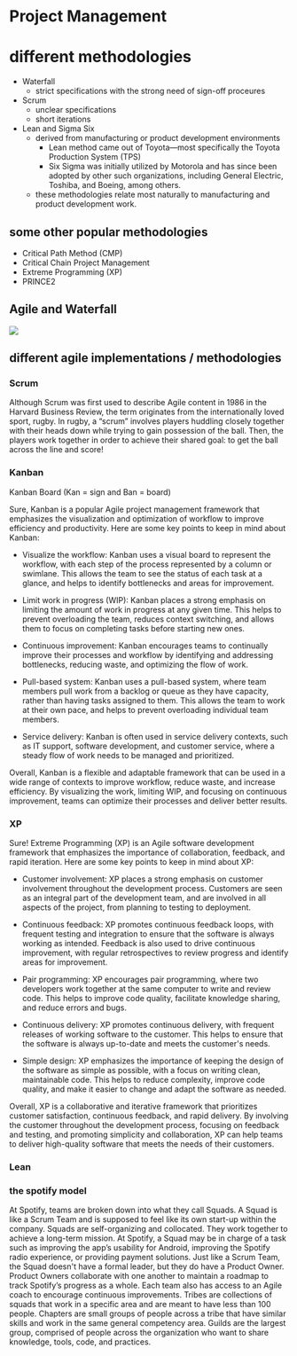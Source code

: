 # Project Management

# different methodologies

* Waterfall
    * strict specifications with the strong need of sign-off proceures
* Scrum
    * unclear specifications
    * short iterations
* Lean and Sigma Six
    * derived from manufacturing or product development environments
        * Lean method came out of Toyota—most specifically the Toyota Production System (TPS)
        * Six Sigma was initially utilized by Motorola and has since been adopted by other such organizations, including General Electric, Toshiba, and Boeing, among others.
    * these methodologies relate most naturally to manufacturing and product development work.

## some other popular methodologies

* Critical Path Method (CMP)
* Critical Chain Project Management
* Extreme Programming (XP)
* PRINCE2

## Agile and Waterfall

<img src="img/wt_vs_agile.png">

## different agile implementations / methodologies

### Scrum

Although Scrum was first used to describe Agile content in 1986 in the Harvard Business Review, the term originates from the internationally loved sport, rugby. In rugby, a “scrum” involves players huddling closely together with their heads down while trying to gain possession of the ball. Then, the players work together in order to achieve their shared goal: to get the ball across the line and score!

### Kanban

Kanban Board (Kan = sign and Ban = board)

Sure, Kanban is a popular Agile project management framework that emphasizes the visualization and optimization of workflow to improve efficiency and productivity. Here are some key points to keep in mind about Kanban:

- Visualize the workflow: Kanban uses a visual board to represent the workflow, with each step of the process represented by a column or swimlane. This allows the team to see the status of each task at a glance, and helps to identify bottlenecks and areas for improvement.

- Limit work in progress (WIP): Kanban places a strong emphasis on limiting the amount of work in progress at any given time. This helps to prevent overloading the team, reduces context switching, and allows them to focus on completing tasks before starting new ones.

- Continuous improvement: Kanban encourages teams to continually improve their processes and workflow by identifying and addressing bottlenecks, reducing waste, and optimizing the flow of work.

- Pull-based system: Kanban uses a pull-based system, where team members pull work from a backlog or queue as they have capacity, rather than having tasks assigned to them. This allows the team to work at their own pace, and helps to prevent overloading individual team members.

- Service delivery: Kanban is often used in service delivery contexts, such as IT support, software development, and customer service, where a steady flow of work needs to be managed and prioritized.

Overall, Kanban is a flexible and adaptable framework that can be used in a wide range of contexts to improve workflow, reduce waste, and increase efficiency. By visualizing the work, limiting WIP, and focusing on continuous improvement, teams can optimize their processes and deliver better results.

### XP

Sure! Extreme Programming (XP) is an Agile software development framework that emphasizes the importance of collaboration, feedback, and rapid iteration. Here are some key points to keep in mind about XP:

- Customer involvement: XP places a strong emphasis on customer involvement throughout the development process. Customers are seen as an integral part of the development team, and are involved in all aspects of the project, from planning to testing to deployment.

- Continuous feedback: XP promotes continuous feedback loops, with frequent testing and integration to ensure that the software is always working as intended. Feedback is also used to drive continuous improvement, with regular retrospectives to review progress and identify areas for improvement.

- Pair programming: XP encourages pair programming, where two developers work together at the same computer to write and review code. This helps to improve code quality, facilitate knowledge sharing, and reduce errors and bugs.

- Continuous delivery: XP promotes continuous delivery, with frequent releases of working software to the customer. This helps to ensure that the software is always up-to-date and meets the customer's needs.

- Simple design: XP emphasizes the importance of keeping the design of the software as simple as possible, with a focus on writing clean, maintainable code. This helps to reduce complexity, improve code quality, and make it easier to change and adapt the software as needed.

Overall, XP is a collaborative and iterative framework that prioritizes customer satisfaction, continuous feedback, and rapid delivery. By involving the customer throughout the development process, focusing on feedback and testing, and promoting simplicity and collaboration, XP can help teams to deliver high-quality software that meets the needs of their customers.

### Lean

### the spotify model

At Spotify, teams are broken down into what they call Squads. A Squad is like a Scrum Team and is supposed to feel like its own start-up within the company. Squads are self-organizing and collocated. They work together to achieve a long-term mission. At Spotify, a Squad may be in charge of a task such as improving the app’s usability for Android, improving the Spotify radio experience, or providing payment solutions. Just like a Scrum Team, the Squad doesn't have a formal leader, but they do have a Product Owner. Product Owners collaborate with one another to maintain a roadmap to track Spotify’s progress as a whole. Each team also has access to an Agile coach to encourage continuous improvements. Tribes are collections of squads that work in a specific area and are meant to have less than 100 people. Chapters are small groups of people across a tribe that have similar skills and work in the same general competency area. Guilds are the largest group, comprised of people across the organization who want to share knowledge, tools, code, and practices.